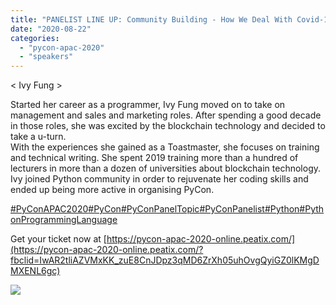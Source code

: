```yaml
---
title: "PANELIST LINE UP: Community Building - How We Deal With Covid-19 And Future Events."
date: "2020-08-22"
categories:
  - "pycon-apac-2020"
  - "speakers"
---
```


< Ivy Fung >

Started her career as a programmer, Ivy Fung moved on to take on management and sales and marketing roles. After spending a good decade in those roles, she was excited by the blockchain technology and decided to take a u-turn.  
With the experiences she gained as a Toastmaster, she focuses on training and technical writing. She spent 2019 training more than a hundred of lecturers in more than a dozen of universities about blockchain technology.  
Ivy joined Python community in order to rejuvenate her coding skills and ended up being more active in organising PyCon.

[#PyConAPAC2020](https://www.facebook.com/hashtag/pyconapac2020?__eep__=6&__tn__=*NK*F)[#PyCon](https://www.facebook.com/hashtag/pycon?__eep__=6&__tn__=*NK*F)[#PyConPanelTopic](https://www.facebook.com/hashtag/pyconpaneltopic?__eep__=6&__tn__=*NK*F)[#PyConPanelist](https://www.facebook.com/hashtag/pyconpanelist?__eep__=6&__tn__=*NK*F)[#Python](https://www.facebook.com/hashtag/python?__eep__=6&__tn__=*NK*F)[#PythonProgrammingLanguage](https://www.facebook.com/hashtag/pythonprogramminglanguage?__eep__=6&__tn__=*NK*F)

Get your ticket now at [https://pycon-apac-2020-online.peatix.com/](https://pycon-apac-2020-online.peatix.com/?fbclid=IwAR2tliAZVMxKK_zuE8CnJDpz3qMD6ZrXh05uhOvgQyiGZ0lKMgDMXENL6gc)

![](/archived-images/117792814_616318969077105_1460465912394351097_o.jpg?w=1024)
